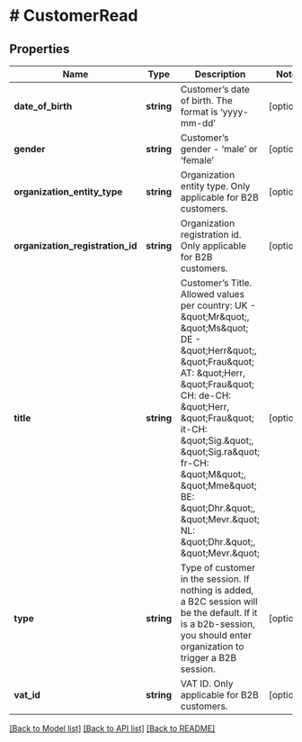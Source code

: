 # # CustomerRead

## Properties

Name | Type | Description | Notes
------------ | ------------- | ------------- | -------------
**date_of_birth** | **string** | Customer’s date of birth. The format is ‘yyyy-mm-dd’ | [optional]
**gender** | **string** | Customer’s gender - ‘male’ or ‘female’ | [optional]
**organization_entity_type** | **string** | Organization entity type. Only applicable for B2B customers. | [optional]
**organization_registration_id** | **string** | Organization registration id. Only applicable for B2B customers. | [optional]
**title** | **string** | Customer’s Title. Allowed values per country: UK - \&quot;Mr\&quot;, \&quot;Ms\&quot; DE - \&quot;Herr\&quot;, \&quot;Frau\&quot; AT: \&quot;Herr, \&quot;Frau\&quot; CH: de-CH: \&quot;Herr, \&quot;Frau\&quot; it-CH: \&quot;Sig.\&quot;, \&quot;Sig.ra\&quot; fr-CH: \&quot;M\&quot;, \&quot;Mme\&quot;  BE: \&quot;Dhr.\&quot;, \&quot;Mevr.\&quot; NL: \&quot;Dhr.\&quot;, \&quot;Mevr.\&quot; | [optional]
**type** | **string** | Type of customer in the session. If nothing is added, a B2C session will be the default. If it is a b2b-session, you should enter organization to trigger a B2B session. | [optional]
**vat_id** | **string** | VAT ID. Only applicable for B2B customers. | [optional]

[[Back to Model list]](../../README.md#models) [[Back to API list]](../../README.md#endpoints) [[Back to README]](../../README.md)
